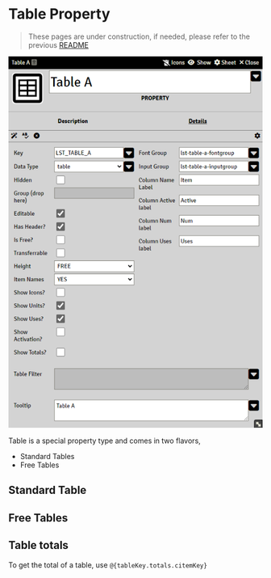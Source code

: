 # Table Property

> These pages are under construction, if needed, please refer to the previous [README](readme_previous.md)

![](./resources/property_table_basic.png)

Table is a special property type and comes in two flavors,

- Standard Tables
- Free Tables



## Standard Table



## Free Tables



## Table totals

To get the total of a table, use `@{tableKey.totals.citemKey}`